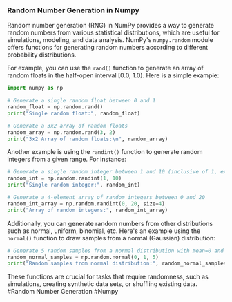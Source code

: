 ### Random Number Generation in Numpy

Random number generation (RNG) in NumPy provides a way to generate random numbers from various statistical distributions, which are useful for simulations, modeling, and data analysis. NumPy's `numpy.random` module offers functions for generating random numbers according to different probability distributions.

For example, you can use the `rand()` function to generate an array of random floats in the half-open interval [0.0, 1.0). Here is a simple example:

```python
import numpy as np

# Generate a single random float between 0 and 1
random_float = np.random.rand()
print("Single random float:", random_float)

# Generate a 3x2 array of random floats
random_array = np.random.rand(3, 2)
print("3x2 Array of random floats:\n", random_array)
```

Another example is using the `randint()` function to generate random integers from a given range. For instance:

```python
# Generate a single random integer between 1 and 10 (inclusive of 1, exclusive of 10)
random_int = np.random.randint(1, 10)
print("Single random integer:", random_int)

# Generate a 4-element array of random integers between 0 and 20
random_int_array = np.random.randint(0, 20, size=4)
print("Array of random integers:", random_int_array)
```

Additionally, you can generate random numbers from other distributions such as normal, uniform, binomial, etc. Here's an example using the `normal()` function to draw samples from a normal (Gaussian) distribution:

```python
# Generate 5 random samples from a normal distribution with mean=0 and standard deviation=1
random_normal_samples = np.random.normal(0, 1, 5)
print("Random samples from normal distribution:", random_normal_samples)
```

These functions are crucial for tasks that require randomness, such as simulations, creating synthetic data sets, or shuffling existing data. #Random Number Generation #Numpy